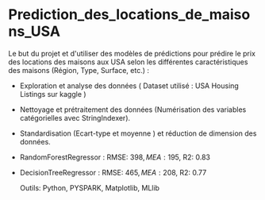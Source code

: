 # Prediction_des_locations_de_maisons_USA
Le but du projet et d'utiliser des modèles de prédictions pour prédire le prix des locations des maisons aux USA selon les différentes caractéristiques des maisons (Région, Type, Surface, etc.) :

- Exploration et analyse des données ( Dataset utilisé : USA Housing Listings sur kaggle )
- Nettoyage et prétraitement des données (Numérisation des variables catégorielles avec StringIndexer).
- Standardisation (Ecart-type et moyenne ) et réduction de dimension des données.
- RandomForestRegressor : RMSE: 398$, MEA: 195$, R2: 0.83  
- DecisionTreeRegressor : RMSE: 465$, MEA : 208$, R2: 0.77
  
  Outils: Python, PYSPARK, Matplotlib, MLlib
